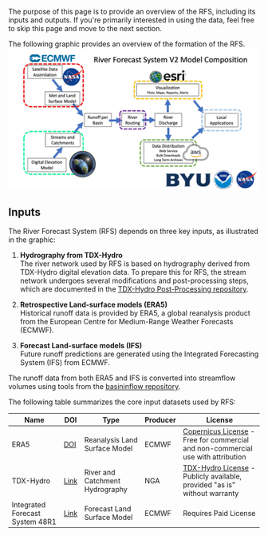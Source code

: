 The purpose of this page is to provide an overview of the RFS, including its inputs and outputs. If you're primarily interested in using the data, feel free to skip this page and move to the next section.

The following graphic provides an overview of the formation of the RFS.
![Diagram of RFS model formulation](../../static/images/rfs-v2-formulation.jpg)

## Inputs

The River Forecast System (RFS) depends on three key inputs, as illustrated in the graphic:

1. **Hydrography from TDX-Hydro**  
   The river network used by RFS is based on hydrography derived from TDX-Hydro digital elevation data. To prepare this for RFS, the stream network undergoes several modifications and post-processing
   steps, which are documented in the [TDX-Hydro Post-Processing repository](https://github.com/geoglows/tdxhydro-postprocessing).

2. **Retrospective Land-surface models (ERA5)**  
   Historical runoff data is provided by ERA5, a global reanalysis product from the European Centre for Medium-Range Weather Forecasts (ECMWF).

3. **Forecast Land-surface models (IFS)**  
   Future runoff predictions are generated using the Integrated Forecasting System (IFS) from ECMWF.

The runoff data from both ERA5 and IFS is converted into streamflow volumes using tools from the [basininflow repository](https://github.com/geoglows/basininflow).

The following table summarizes the core input datasets used by RFS:

| Name                            | DOI                                                                                | Type                            | Producer | License                                                                                                                                                                          |
|---------------------------------|------------------------------------------------------------------------------------|---------------------------------|----------|----------------------------------------------------------------------------------------------------------------------------------------------------------------------------------|
| ERA5                            | [DOI](https://doi.org/10.24381/cds.adbb2d47)                                       | Reanalysis Land Surface Model   | ECMWF    | [Copernicus License](https://cds.climate.copernicus.eu/api/v2/terms/static/licence-to-use-copernicus-products.pdf) - Free for commercial and non-commercial use with attribution |
| TDX-Hydro                       | [Link](https://earth-info.nga.mil/)                                                | River and Catchment Hydrography | NGA      | [TDX-Hydro License](https://earth-info.nga.mil/php/download.php?file=tdx-hydro-license) - Publicly available, provided "as is" without warranty                                  |
| Integrated Forecast System 48R1 | [Link](https://confluence.ecmwf.int/display/FCST/Implementation+of+IFS+Cycle+48r1) | Forecast Land Surface Model     | ECMWF    | Requires Paid License                                                                                                                                                            
